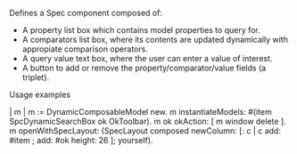Defines a Spec component composed of: 

- A property list box which contains model properties to query for.
- A comparators list box, where its contents are updated dynamically with appropiate comparison operators.
- A query value text box, where the user can enter a value of interest.
- A button to add or remove the property/comparator/value fields (a triplet).

Usage examples

| m |
m := DynamicComposableModel new.
m instantiateModels: #(item SpcDynamicSearchBox  ok OkToolbar).
m ok okAction: [ m window delete ].
m openWithSpecLayout: (SpecLayout composed
	newColumn: [: c | 
		c add: #item ;
			add: #ok height: 26 ];
	yourself).
